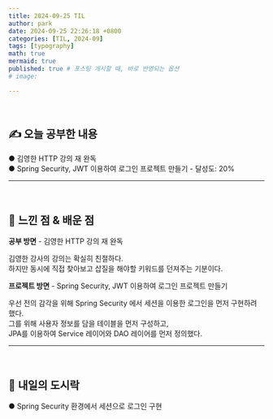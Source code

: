 ```yaml
---
title: 2024-09-25 TIL
author: park
date: 2024-09-25 22:26:18 +0800
categories: [TIL, 2024-09]
tags: [typography]
math: true
mermaid: true
published: true # 포스팅 개시할 때, 바로 반영되는 옵션
# image: 

---
```


<br>

## ✍ 오늘 공부한 내용

● 김영한 HTTP 강의 재 완독<br>
● Spring Security, JWT 이용하여 로그인 프로젝트 만들기 - 달성도: 20%



---

<br>

## 🧠 느낀 점 & 배운 점 

**공부 방면** - 김영한 HTTP 강의 재 완독

김영한 강사의 강의는 확실히 친절하다.<br>
하지만 동시에 직접 찾아보고 삽질을 해야할 키워드를 던져주는 기분이다.


**프로젝트 방면** - Spring Security, JWT 이용하여 로그인 프로젝트 만들기

우선 전의 감각을 위해 Spring Security 에서 세션을 이용한 로그인을 먼저 구현하려 했다.<br>
그를 위해 사용자 정보를 담을 테이블을 먼저 구성하고,<br>
JPA를 이용하여 Service 레이어와 DAO 레이어를 먼저 정의했다.


---

<br>

## 🍱 내일의 도시락

● Spring Security 환경에서 세션으로 로그인 구현<br>
<br>
<br>